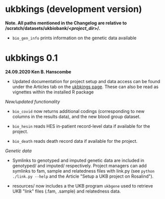 # ukbkings (development version)

**Note. All paths mentioned in the Changelog are relative to /scratch/datasets/ukbiobank/\<*project_dir*\>/.**

* `bio_gen_info` prints information on the genetic data available


# ukbkings 0.1

**24.09.2020 Ken B. Hanscombe**

* Updated documentation for project setup and data access can be found under the Articles tab on the [ukbkings page](https://kenhanscombe.github.io/ukbkings/). These can also be read as vignettes within the installed R package

*New/updated functionality*

* `bio_covid` now returns additional codings (corresponding to new columns in the results data), and the new blood group dataset.

* `bio_hesin` reads HES in-patient record-level data if available for the project.

* `bio_death` reads death record data if available for the project.

*Genetic data*

* Symlinks to genotyped and imputed genetic data are included in genotyped/ and imputed/ respectively. Project managers can add symlinks to fam, sample and relatedness files with link.py (see `python ./link.py --help` and the Article "Setup a UKB project on Rosalind").

* resources/ now includes a the UKB program `ukbgene` used to retrieve UKB "link" files (.fam, .sample) and relatedness data.
